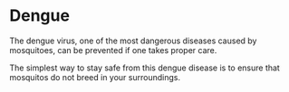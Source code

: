 # Dengue

The dengue virus, one of the most dangerous diseases caused by mosquitoes, can be prevented if one takes proper care.

The simplest way to stay safe from this dengue disease is to ensure that mosquitos do not breed in your surroundings.
